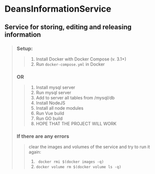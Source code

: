 # DeansInformationService 
## Service for storing, editing and releasing information

>### Setup:
>>1) Install Docker with Docker Compose (v. 3.1+)
>>2) Run `docker-compose.yml` in Docker
>### OR
>>1) Install mysql server
>>2) Run mysql server
>>3) Add to server all tables from /mysql/db
>>4) Install NodeJS
>>5) Install all node modules
>>6) Run Vue build
>>7) Run GO build
>>8) HOPE THAT THE PROJECT WILL WORK 
>### If there are any errors
>>clear the images and volumes of the service and try to run it again:
>> 1. ` docker rmi $(docker images -q)`
>> 2. `docker volume rm $(docker volume ls -q)`
